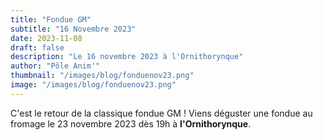 ```yaml
---
title: "Fondue GM"
subtitle: "16 Novembre 2023"
date: 2023-11-08
draft: false
description: "Le 16 novembre 2023 à l'Ornithorynque"
author: "Pôle Anim'"
thumbnail: "/images/blog/fonduenov23.png"
image: "/images/blog/fonduenov23.png"
---
```

C'est le retour de la classique fondue GM !
Viens déguster une fondue au fromage le 23 novembre 2023 dès 19h à **l'Ornithorynque**.
<div class="text-start">
<script async src="https://js.stripe.com/v3/buy-button.js"></script><stripe-buy-button 
  buy-button-id="buy_btn_1OADMzDFGthSCeSXJ0UpwRo7"
  publishable-key="pk_live_51HnBTODFGthSCeSX36LJaKXo5JeKON44JLzCRfRL7mXTSRXTqRoGzoEYorrYNSYCa6UAByLXySYvVbxuQ9zGvgBG00DmqDc56k"
></stripe-buy-button>
</div>
<script async
  src="https://js.stripe.com/v3/buy-button.js">
</script>
